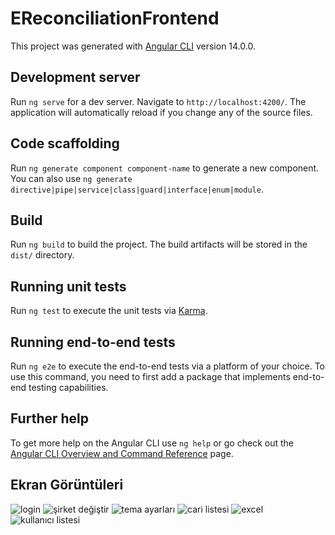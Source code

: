# EReconciliationFrontend

This project was generated with [Angular CLI](https://github.com/angular/angular-cli) version 14.0.0.

## Development server

Run `ng serve` for a dev server. Navigate to `http://localhost:4200/`. The application will automatically reload if you change any of the source files.

## Code scaffolding

Run `ng generate component component-name` to generate a new component. You can also use `ng generate directive|pipe|service|class|guard|interface|enum|module`.

## Build

Run `ng build` to build the project. The build artifacts will be stored in the `dist/` directory.

## Running unit tests

Run `ng test` to execute the unit tests via [Karma](https://karma-runner.github.io).

## Running end-to-end tests

Run `ng e2e` to execute the end-to-end tests via a platform of your choice. To use this command, you need to first add a package that implements end-to-end testing capabilities.

## Further help

To get more help on the Angular CLI use `ng help` or go check out the [Angular CLI Overview and Command Reference](https://angular.io/cli) page.


## Ekran Görüntüleri
![login](https://user-images.githubusercontent.com/97359852/173870016-7077c73b-84fc-4559-bcdb-ca7276d46a6f.png)
![şirket değiştir](https://user-images.githubusercontent.com/97359852/173870359-f135b2ea-09ed-4b0a-9b03-d1f6c7b52ef3.png)
![tema ayarları](https://user-images.githubusercontent.com/97359852/173870366-32d67da8-d2c6-4a9f-9431-33fb5eb82f9b.png)
![cari listesi](https://user-images.githubusercontent.com/97359852/173870369-02ba4255-d549-4232-a4c4-6d6ef0ec39ba.png)
![excel](https://user-images.githubusercontent.com/97359852/173870375-e2e2ce4e-b21d-4a1f-aa7e-4cc715f9d1ed.png)
![kullanıcı listesi](https://user-images.githubusercontent.com/97359852/173870377-362b7a65-a019-479a-ade6-c2c4c7cc14fc.png)
